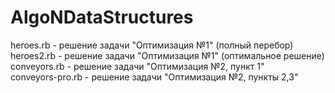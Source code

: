 # AlgoNDataStructures
heroes.rb - решение задачи "Оптимизация №1" (полный перебор)<br>
heroes2.rb - решение задачи "Оптимизация №1" (оптимальное решение)<br>
conveyors.rb - решение задачи "Оптимизация №2, пункт 1" <br>
conveyors-pro.rb - решение задачи "Оптимизация №2, пункты 2,3" 
